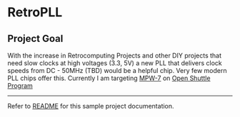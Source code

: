 # RetroPLL

## Project Goal
With the increase in Retrocomputing Projects and other DIY projects that need slow clocks at high voltages (3.3, 5V) a new PLL that delivers clock speeds from DC - 50MHz (TBD) would be a helpful chip. Very few modern PLL chips offer this. Currently I am targeting [MPW-7](https://platform.efabless.com/open_shuttle_program/7) on [Open Shuttle Program](https://platform.efabless.com/open_shuttle_program)

---
Refer to [README](docs/source/index.rst) for this sample project documentation. 
